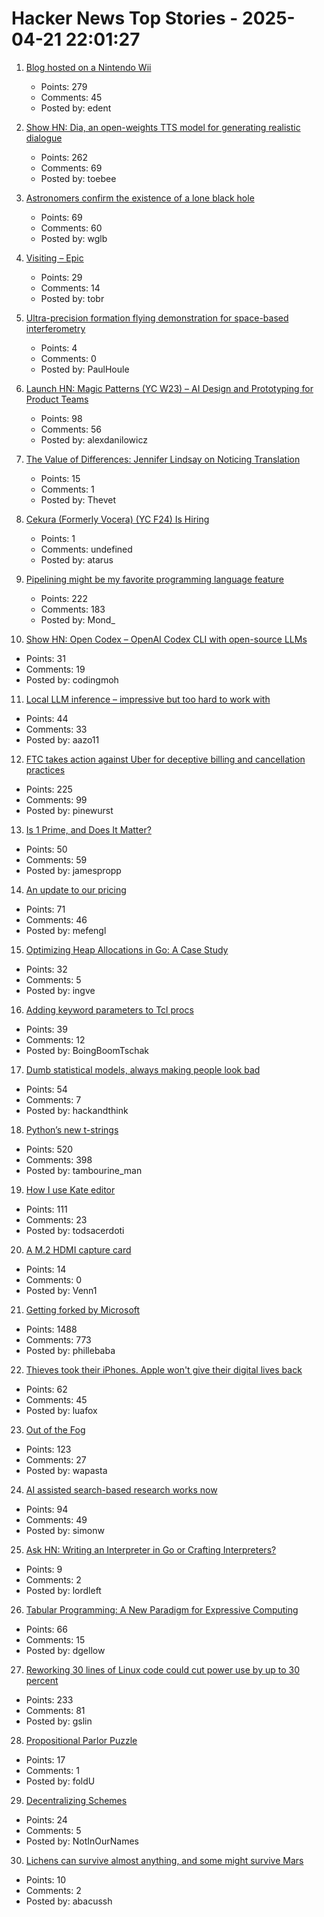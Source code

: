 # Hacker News Top Stories - 2025-04-21 22:01:27

1. [Blog hosted on a Nintendo Wii](https://blog.infected.systems/posts/2025-04-21-this-blog-is-hosted-on-a-nintendo-wii/)
   - Points: 279
   - Comments: 45
   - Posted by: edent

2. [Show HN: Dia, an open-weights TTS model for generating realistic dialogue](https://github.com/nari-labs/dia)
   - Points: 262
   - Comments: 69
   - Posted by: toebee

3. [Astronomers confirm the existence of a lone black hole](https://phys.org/news/2025-04-astronomers-lone-black-hole.html)
   - Points: 69
   - Comments: 60
   - Posted by: wglb

4. [Visiting – Epic](https://www.epic.com/visiting/)
   - Points: 29
   - Comments: 14
   - Posted by: tobr

5. [Ultra-precision formation flying demonstration for space-based interferometry](https://arxiv.org/abs/2504.05001)
   - Points: 4
   - Comments: 0
   - Posted by: PaulHoule

6. [Launch HN: Magic Patterns (YC W23) – AI Design and Prototyping for Product Teams](undefined)
   - Points: 98
   - Comments: 56
   - Posted by: alexdanilowicz

7. [The Value of Differences: Jennifer Lindsay on Noticing Translation](https://sydneyreviewofbooks.com/essays/the-value-of-differences)
   - Points: 15
   - Comments: 1
   - Posted by: Thevet

8. [Cekura (Formerly Vocera) (YC F24) Is Hiring](https://www.ycombinator.com/companies/cekura-2/jobs/xaoCPco-founding-engineer)
   - Points: 1
   - Comments: undefined
   - Posted by: atarus

9. [Pipelining might be my favorite programming language feature](https://herecomesthemoon.net/2025/04/pipelining/)
   - Points: 222
   - Comments: 183
   - Posted by: Mond_

10. [Show HN: Open Codex – OpenAI Codex CLI with open-source LLMs](https://github.com/codingmoh/open-codex)
   - Points: 31
   - Comments: 19
   - Posted by: codingmoh

11. [Local LLM inference – impressive but too hard to work with](https://medium.com/@aazo11/local-llm-inference-897a06cc17a2)
   - Points: 44
   - Comments: 33
   - Posted by: aazo11

12. [FTC takes action against Uber for deceptive billing and cancellation practices](https://www.ftc.gov/news-events/news/press-releases/2025/04/ftc-takes-action-against-uber-deceptive-billing-cancellation-practices)
   - Points: 225
   - Comments: 99
   - Posted by: pinewurst

13. [Is 1 Prime, and Does It Matter?](https://mathenchant.wordpress.com/2025/04/21/is-1-prime-and-does-it-matter/)
   - Points: 50
   - Comments: 59
   - Posted by: jamespropp

14. [An update to our pricing](https://windsurf.com/blog/pricing-v2)
   - Points: 71
   - Comments: 46
   - Posted by: mefengl

15. [Optimizing Heap Allocations in Go: A Case Study](https://www.dolthub.com/blog/2025-04-18-optimizing-heap-allocations/)
   - Points: 32
   - Comments: 5
   - Posted by: ingve

16. [Adding keyword parameters to Tcl procs](https://world-playground-deceit.net/blog/2025/04/adding-keyword-parameters-to-tcl-procs.html)
   - Points: 39
   - Comments: 12
   - Posted by: BoingBoomTschak

17. [Dumb statistical models, always making people look bad](https://statmodeling.stat.columbia.edu/2025/04/18/dumb-statistical-models-always-making-people-look-bad/)
   - Points: 54
   - Comments: 7
   - Posted by: hackandthink

18. [Python’s new t-strings](https://davepeck.org/2025/04/11/pythons-new-t-strings/)
   - Points: 520
   - Comments: 398
   - Posted by: tambourine_man

19. [How I use Kate editor](https://akselmo.dev/posts/how-i-use-kate-editor/)
   - Points: 111
   - Comments: 23
   - Posted by: todsacerdoti

20. [A M.2 HDMI capture card](https://interfacinglinux.com/2025/04/18/magewell-eco-m-2-hdmi-capture-card/)
   - Points: 14
   - Comments: 0
   - Posted by: Venn1

21. [Getting forked by Microsoft](https://philiplaine.com/posts/getting-forked-by-microsoft/)
   - Points: 1488
   - Comments: 773
   - Posted by: phillebaba

22. [Thieves took their iPhones. Apple won't give their digital lives back](https://www.washingtonpost.com/technology/2025/04/20/apple-stolen-iphone-lawsuit-theft/)
   - Points: 62
   - Comments: 45
   - Posted by: luafox

23. [Out of the Fog](https://www.theverge.com/cs/features/651701/vietnam-operation-babylift-adoption-transnational)
   - Points: 123
   - Comments: 27
   - Posted by: wapasta

24. [AI assisted search-based research works now](https://simonwillison.net/2025/Apr/21/ai-assisted-search/)
   - Points: 94
   - Comments: 49
   - Posted by: simonw

25. [Ask HN: Writing an Interpreter in Go or Crafting Interpreters?](undefined)
   - Points: 9
   - Comments: 2
   - Posted by: lordleft

26. [Tabular Programming: A New Paradigm for Expressive Computing](https://sam.elborai.me/articles/tabular-programming/)
   - Points: 66
   - Comments: 15
   - Posted by: dgellow

27. [Reworking 30 lines of Linux code could cut power use by up to 30 percent](https://spectrum.ieee.org/data-center-energy-consumption)
   - Points: 233
   - Comments: 81
   - Posted by: gslin

28. [Propositional Parlor Puzzle](https://buttondown.com/jaffray/archive/propositional-parlor-puzzle/)
   - Points: 17
   - Comments: 1
   - Posted by: foldU

29. [Decentralizing Schemes](https://www.tbray.org/ongoing/When/202x/2025/04/16/Decentralized-Schemes)
   - Points: 24
   - Comments: 5
   - Posted by: NotInOurNames

30. [Lichens can survive almost anything, and some might survive Mars](https://arstechnica.com/science/2025/04/lichens-can-survive-almost-anything-and-some-might-survive-mars/)
   - Points: 10
   - Comments: 2
   - Posted by: abacussh

